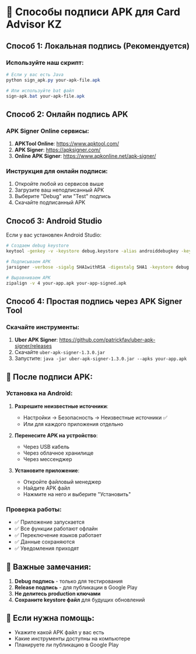 # 🔐 Способы подписи APK для Card Advisor KZ

## Способ 1: Локальная подпись (Рекомендуется)

### Используйте наш скрипт:
```powershell
# Если у вас есть Java
python sign_apk.py your-apk-file.apk

# Или используйте bat файл
sign-apk.bat your-apk-file.apk
```

## Способ 2: Онлайн подпись APK

### APK Signer Online сервисы:
1. **APKTool Online**: https://www.apktool.com/
2. **APK Signer**: https://apksigner.com/
3. **Online APK Signer**: https://www.apkonline.net/apk-signer/

### Инструкция для онлайн подписи:
1. Откройте любой из сервисов выше
2. Загрузите ваш неподписанный APK
3. Выберите "Debug" или "Test" подпись
4. Скачайте подписанный APK

## Способ 3: Android Studio

Если у вас установлен Android Studio:
```bash
# Создаем debug keystore
keytool -genkey -v -keystore debug.keystore -alias androiddebugkey -keyalg RSA -keysize 2048 -validity 10000

# Подписываем APK
jarsigner -verbose -sigalg SHA1withRSA -digestalg SHA1 -keystore debug.keystore your-app.apk androiddebugkey

# Выравниваем APK
zipalign -v 4 your-app.apk your-app-signed.apk
```

## Способ 4: Простая подпись через APK Signer Tool

### Скачайте инструменты:
1. **Uber APK Signer**: https://github.com/patrickfav/uber-apk-signer/releases
2. Скачайте `uber-apk-signer-1.3.0.jar`
3. Запустите: `java -jar uber-apk-signer-1.3.0.jar --apks your-app.apk`

## 📱 После подписи APK:

### Установка на Android:
1. **Разрешите неизвестные источники**:
   - Настройки → Безопасность → Неизвестные источники ✅
   - Или для каждого приложения отдельно

2. **Перенесите APK на устройство**:
   - Через USB кабель
   - Через облачное хранилище
   - Через мессенджер

3. **Установите приложение**:
   - Откройте файловый менеджер
   - Найдите APK файл
   - Нажмите на него и выберите "Установить"

### Проверка работы:
- ✅ Приложение запускается
- ✅ Все функции работают офлайн
- ✅ Переключение языков работает
- ✅ Данные сохраняются
- ✅ Уведомления приходят

## 🚨 Важные замечания:

1. **Debug подпись** - только для тестирования
2. **Release подпись** - для публикации в Google Play
3. **Не делитесь production ключами**
4. **Сохраните keystore файл** для будущих обновлений

## 🔄 Если нужна помощь:
- Укажите какой APK файл у вас есть
- Какие инструменты доступны на компьютере
- Планируете ли публикацию в Google Play